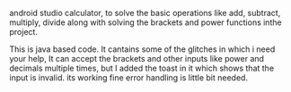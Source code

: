 android studio calculator, to solve the basic operations like add, subtract, multiply, divide along with solving the brackets and power functions inthe project.


This is java based code. 
It cantains some of the glitches in which i need your help, It can accept the brackets and other inputs like power and decimals multiple times, but I added the toast in it which shows that the input is invalid. its working fine error handling is little bit needed.
